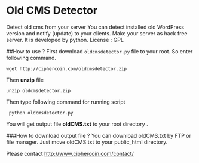 # Old CMS Detector 
Detect old cms from your server
You can detect installed old WordPress version and notify (update) to your clients.
Make your server as hack free server. It is developed by python.
License : GPL 

##How to use ?
First download `oldcmsdetector.py` file to your root. So enter following command.

` wget http://ciphercoin.com/oldcmsdetector.zip `

Then **unzip** file

`unzip oldcmsdetector.zip`

Then type following command for running script 

` python oldcmsdetector.py`

You will get output file **oldCMS.txt** to your root directory .

###How to download output file ?
You can download oldCMS.txt by FTP or file manager.
Just move oldCMS.txt to your public_html directory.

Please contact http://www.ciphercoin.com/contact/

 
